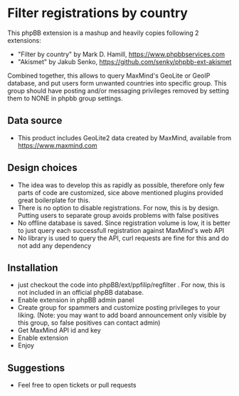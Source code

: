# Filter registrations by country
This phpBB extension is a mashup and heavily copies following 2 extensions:
- "Filter by country" by Mark D. Hamill, https://www.phpbbservices.com
- "Akismet" by Jakub Senko, https://github.com/senky/phpbb-ext-akismet

Combined together, this allows to query MaxMind's GeoLite or GeoIP database, and put users form unwanted countries into 
specific group. This group should have posting and/or messaging privileges removed by setting them to NONE in phpbb group
settings.

## Data source
- This product includes GeoLite2 data created by MaxMind, available from https://www.maxmind.com

## Design choices
- The idea was to develop this as rapidly as possible, therefore only few parts of code are customized, sice above 
mentioned plugins provided great boilerplate for this.
- There is no option to disable registrations. For now, this is by design. Putting users to separate group avoids 
problems with false positives
- No offline database is saved. Since registration volume is low, it is better to just query each successfull 
registration against MaxMind's web API
- No library is used to query the API, curl requests are fine for this and do not add any dependency

## Installation
- just checkout the code into phpBB/ext/ppfilip/regfilter . For now, this is not included in an official phpBB 
database.
- Enable extension in phpBB admin panel
- Create group for spammers and customize posting privileges to your liking. (Note: you may want to add board 
announcement only visible by this group, so false positives can contact admin)
- Get MaxMind API id and key
- Enable extension
- Enjoy

## Suggestions
- Feel free to open tickets or pull requests

